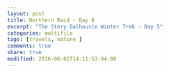 ```yaml
---
layout: post
title: Northern Raid - Day 8
excerpt: "The Story Dalhousie Winter Trek - Day 5"
categories: multifile
tags: [travels, nature ]
comments: true
share: true
modified: 2016-06-01T14:11:53-04:00
---
```

